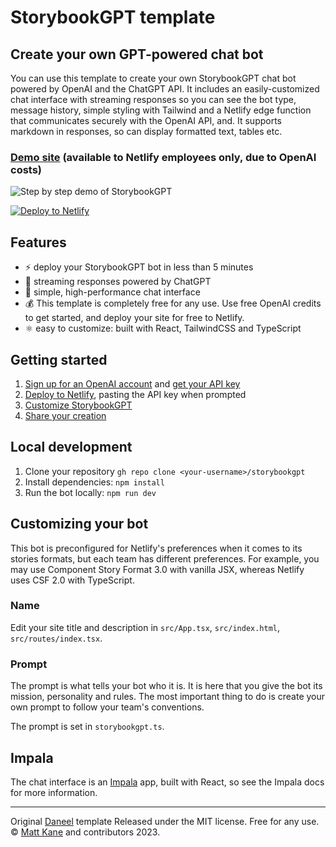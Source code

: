 # StorybookGPT template

## Create your own GPT-powered chat bot

You can use this template to create your own StorybookGPT chat bot powered by OpenAI and the
ChatGPT API. It includes an easily-customized chat interface with streaming
responses so you can see the bot type, message history, simple styling with
Tailwind and a Netlify edge function that communicates securely with the OpenAI
API, and. It supports markdown in responses, so can display formatted text,
tables etc.

### [Demo site](https://storybookgpt.netlify.app/) (available to Netlify employees only, due to OpenAI costs)

![Step by step demo of StorybookGPT](https://github.com/kaelig/storybookgpt/assets/85783/e6613e6e-f76a-4fa0-9200-c125d133279e)


[![Deploy to Netlify](https://www.netlify.com/img/deploy/button.svg)](https://app.netlify.com/start/deploy?repository=https://github.com/kaelig/storybookgpt)

## Features

- :zap: deploy your StorybookGPT bot in less than 5 minutes
- :rocket: streaming responses powered by ChatGPT
- :100: simple, high-performance chat interface
- :moneybag: This template is completely free for any use. Use free OpenAI
  credits to get started, and deploy your site for free to Netlify.
- ⚛️ easy to customize: built with React, TailwindCSS and TypeScript

## Getting started

1. [Sign up for an OpenAI account](https://platform.openai.com/signup) and
   [get your API key](https://platform.openai.com/account/api-keys)
2. [Deploy to Netlify](https://app.netlify.com/start/deploy?repository=https://github.com/kaelig/storybookgpt),
   pasting the API key when prompted
3. [Customize StorybookGPT](#customizing-your-bot)
4. [Share your creation](https://github.com/kaelig/storybookgpt/discussions/categories/show-and-tell)

## Local development

1. Clone your repository `gh repo clone <your-username>/storybookgpt`
1. Install dependencies: `npm install`
1. Run the bot locally: `npm run dev`

## Customizing your bot

This bot is preconfigured for Netlify's preferences when it comes to its stories formats, but each team has different preferences. For example, you may use Component Story Format 3.0 with vanilla JSX, whereas Netlify uses CSF 2.0 with TypeScript.

### Name

Edit your site title and description in `src/App.tsx`, `src/index.html`, `src/routes/index.tsx`.

### Prompt

The prompt is what tells your bot who it is. It is here that you give the bot
its mission, personality and rules. The most important thing to do is create
your own prompt to follow your team's conventions.

The prompt is set in `storybookgpt.ts`.

## Impala

The chat interface is an
[Impala](https://github.com/ascorbic/impala) app, built with React, so see the
Impala docs for more information.

---

Original [Daneel](https://github.com/ascorbic/daneel) template Released under the MIT license. Free for any use. ©
[Matt Kane](https://github.com/ascorbic) and contributors 2023.
